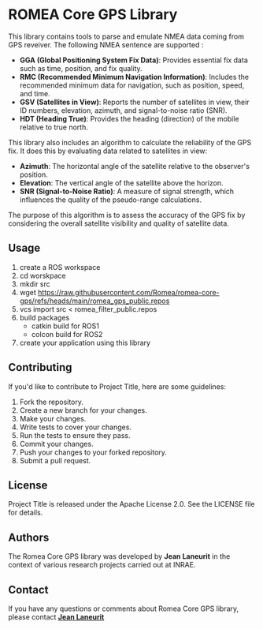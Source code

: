 # ROMEA Core GPS Library

This library contains tools to parse and emulate NMEA data coming from GPS reveiver. The following NMEA sentence are supported :

 - **GGA (Global Positioning System Fix Data)**: Provides essential fix data such as time, position, and fix quality.
 - **RMC (Recommended Minimum Navigation Information)**: Includes the recommended minimum data for navigation, such as position, speed, and time.
 - **GSV (Satellites in View)**: Reports the number of satellites in view, their ID numbers, elevation, azimuth, and signal-to-noise ratio (SNR).
 - **HDT (Heading True)**: Provides the heading (direction) of the mobile relative to true north.

This library also includes an algorithm to calculate the reliability of the GPS fix. It does this by evaluating data related to satellites in view:

- **Azimuth**: The horizontal angle of the satellite relative to the observer's position.
- **Elevation**: The vertical angle of the satellite above the horizon.
- **SNR (Signal-to-Noise Ratio)**: A measure of signal strength, which influences the quality of the pseudo-range calculations.

The purpose of this algorithm is to assess the accuracy of the GPS fix by considering the overall satellite visibility and quality of satellite data.


## **Usage**

1. create a ROS workspace
2. cd worskpace
3. mkdir src
4. wget https://raw.githubusercontent.com/Romea/romea-core-gps/refs/heads/main/romea_gps_public.repos
5. vcs import src < romea_filter_public.repos
6. build packages
   - catkin build for ROS1
   - colcon build for ROS2
7. create your application using this library

## **Contributing**

If you'd like to contribute to Project Title, here are some guidelines:

1. Fork the repository.
2. Create a new branch for your changes.
3. Make your changes.
4. Write tests to cover your changes.
5. Run the tests to ensure they pass.
6. Commit your changes.
7. Push your changes to your forked repository.
8. Submit a pull request.

## **License**

Project Title is released under the Apache License 2.0. See the LICENSE file for details.

## **Authors**

The Romea Core GPS library was developed by **Jean Laneurit** in the context of various research projects carried out at INRAE.

## **Contact**

If you have any questions or comments about Romea Core GPS library, please contact **[Jean Laneurit](mailto:jean.laneurit@inrae.fr)** 